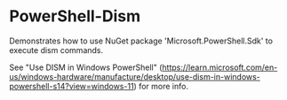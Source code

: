 # PowerShell-Dism
Demonstrates how to use NuGet package 'Microsoft.PowerShell.Sdk' to execute dism commands. 

See "Use DISM in Windows PowerShell" (https://learn.microsoft.com/en-us/windows-hardware/manufacture/desktop/use-dism-in-windows-powershell-s14?view=windows-11) for more info.
